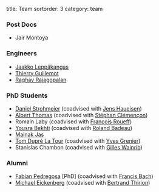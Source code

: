 title: Team
sortorder: 3
category: team

### Post Docs

  - Jair Montoya 

### Engineers

  - [Jaakko Leppäkangas](https://github.com/jaeilepp)
  - [Thierry Guillemot](https://github.com/tguillemot)
  - [Raghav Rajagopalan](https://github.com/rvraghav93)

### PhD Students

  - [Daniel Strohmeier](https://www.tu-ilmenau.de/bmti/fachgebiete/biomedizinische-technik/dipl-ing-daniel-strohmeier/) (coadvised with [Jens Haueisen](https://www.tu-ilmenau.de/bmti/fachgebiete/biomedizinische-technik/prof-dr-ing-habil-jens-haueisen/))
  - [Albert Thomas](https://albertcthomas.github.io/) (coadvised with [Stéphan Clémençon](http://perso.telecom-paristech.fr/~clemenco/Home.html))
  - Romain Laby (coadvised with [François Roueff](http://perso.telecom-paristech.fr/~roueff/))
  - [Yousra Bekhti](https://sites.google.com/site/yousrabekhti/) (coadvised with [Roland Badeau](http://perso.telecom-paristech.fr/~rbadeau/))
  - [Mainak Jas](http://perso.telecom-paristech.fr/~mjas/)
  - [Tom Dupré La Tour](https://www.researchgate.net/profile/Tom_Dupre_La_Tour) (coadvised with [Yves Grenier](http://perso.telecom-paristech.fr/~grenier/))
  - Stanislas Chambon (coadvised with [Gilles Wainrib](https://sites.google.com/site/gwainrib/home))

### Alumni

  - [Fabian Pedregosa](http://fseoane.net/) [PhD] (coadvised with [Francis Bach](http://www.di.ens.fr/~fbach/))
  - [Michael Eickenberg](http://eickenberg.github.io/) (coadvised with [Bertrand Thirion](http://parietal.saclay.inria.fr/Members/bertrand-thirion))
